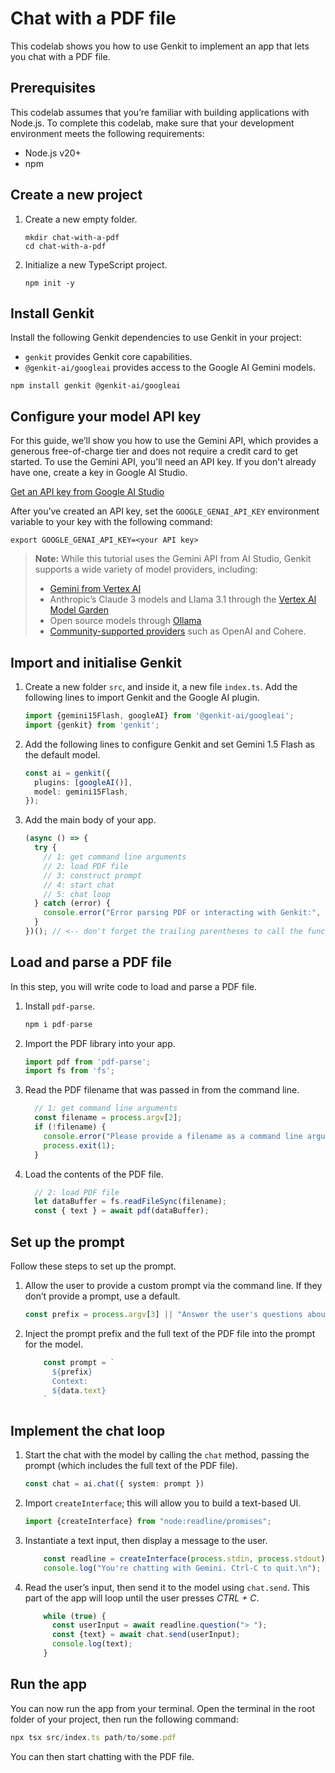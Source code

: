 # Chat with a PDF file

This codelab shows you how to use Genkit to implement an app that lets you
chat with a PDF file.

## Prerequisites

This codelab assumes that you’re familiar with building applications with
Node.js. To complete this codelab, make sure that your development environment
meets the following requirements:

- Node.js v20+
- npm

## Create a new project

1. Create a new empty folder.

   ```shell
   mkdir chat-with-a-pdf
   cd chat-with-a-pdf
   ```

1. Initialize a new TypeScript project.

   ```shell
   npm init -y
   ```


## Install Genkit

Install the following Genkit dependencies to use Genkit in your project:

- `genkit` provides Genkit core capabilities.
- `@genkit-ai/googleai` provides access to the Google AI Gemini models.

```shell
npm install genkit @genkit-ai/googleai
```

## Configure your model API key

For this guide, we’ll show you how to use the Gemini API, which provides a
generous free-of-charge tier and does not require a credit card to get 
started. To use the Gemini API, you'll need an API key. If you don't 
already have one, create a key in Google AI Studio.

[Get an API key from Google AI Studio](https://makersuite.google.com/app/apikey)

After you’ve created an API key, set the `GOOGLE_GENAI_API_KEY` environment
variable to your key with the following command:

```shell
export GOOGLE_GENAI_API_KEY=<your API key>
```

> **Note:** While this tutorial uses the Gemini API from AI Studio, Genkit
supports a wide variety of model providers, including:
> * [Gemini from Vertex AI](https://firebase.google.com/docs/genkit/plugins/vertex-ai#generative_ai_models)
> * Anthropic’s Claude 3 models and Llama 3.1 through the [Vertex AI Model Garden](https://firebase.google.com/docs/genkit/plugins/vertex-ai#anthropic_claude_3_on_vertex_ai_model_garden)
> * Open source models through [Ollama](https://firebase.google.com/docs/genkit/plugins/ollama)
> * [Community-supported providers](https://firebase.google.com/docs/genkit/models#models-supported) such as OpenAI and Cohere.

## Import and initialise Genkit

1. Create a new folder `src`, and inside it, a new file `index.ts`. Add the
following lines to import Genkit and the Google AI plugin.

   ```typescript
   import {gemini15Flash, googleAI} from '@genkit-ai/googleai';
   import {genkit} from 'genkit';
   ```

1. Add the following lines to configure Genkit and set Gemini 1.5 Flash as the
default model.

   ```typescript
   const ai = genkit({
     plugins: [googleAI()],
     model: gemini15Flash,
   });
   ```

1. Add the main body of your app.

   ```typescript
   (async () => {
     try {
       // 1: get command line arguments
       // 2: load PDF file
       // 3: construct prompt
       // 4: start chat
       // 5: chat loop
     } catch (error) {
       console.error("Error parsing PDF or interacting with Genkit:", error);
     }
   })(); // <-- don't forget the trailing parentheses to call the function!
   ```

## Load and parse a PDF file

In this step, you will write code to load and parse a PDF file.

1. Install `pdf-parse`.

   ```typescript
   npm i pdf-parse
   ```

1. Import the PDF library into your app.

   ```typescript
   import pdf from 'pdf-parse';
   import fs from 'fs';
   ```

1. Read the PDF filename that was passed in from the command line.

   ```typescript
     // 1: get command line arguments
     const filename = process.argv[2];
     if (!filename) {
       console.error("Please provide a filename as a command line argument.");
       process.exit(1);
     }
   ```

1. Load the contents of the PDF file.

   ```typescript
     // 2: load PDF file
     let dataBuffer = fs.readFileSync(filename);
     const { text } = await pdf(dataBuffer);
   ```

## Set up the prompt

Follow these steps to set up the prompt.

1. Allow the user to provide a custom prompt via the command line. If they don’t
provide a prompt, use a default.

   ```typescript
   const prefix = process.argv[3] || "Answer the user's questions about the contents of this PDF file.";
   ```

1. Inject the prompt prefix and the full text of the PDF file into the prompt for
the model.

   ```typescript
       const prompt = `
         ${prefix}
         Context:
         ${data.text}
       `
   ```

## Implement the chat loop

1. Start the chat with the model by calling the `chat` method, passing the prompt
(which includes the full text of the PDF file).

   ```typescript
   const chat = ai.chat({ system: prompt })
   ```

1. Import `createInterface`; this will allow you to build a text-based UI.

   ```typescript
   import {createInterface} from "node:readline/promises";
   ```

1. Instantiate a text input, then display a message to the user.

   ```typescript
       const readline = createInterface(process.stdin, process.stdout);
       console.log("You're chatting with Gemini. Ctrl-C to quit.\n");
   ```

1. Read the user’s input, then send it to the model using `chat.send`. This part 
of the app will loop until the user presses _CTRL + C_.

   ```typescript
       while (true) {
         const userInput = await readline.question("> ");
         const {text} = await chat.send(userInput);
         console.log(text);
       }
   ```

## Run the app

You can now run the app from your terminal. Open the terminal in the root
folder of your project, then run the following command:

```typescript
npx tsx src/index.ts path/to/some.pdf
```

You can then start chatting with the PDF file.
